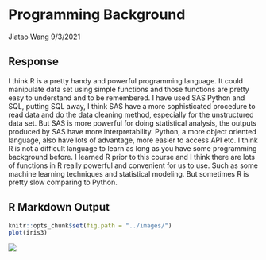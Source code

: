 Programming Background
================
Jiatao Wang
9/3/2021

## Response

I think R is a pretty handy and powerful programming language. It could
manipulate data set using simple functions and those functions are
pretty easy to understand and to be remembered. I have used SAS Python
and SQL, putting SQL away, I think SAS have a more sophisticated
procedure to read data and do the data cleaning method, especially for
the unstructured data set. But SAS is more powerful for doing
statistical analysis, the outputs produced by SAS have more
interpretability. Python, a more object oriented language, also have
lots of advantage, more easier to access API etc. I think R is not a
difficult language to learn as long as you have some programming
background before. I learned R prior to this course and I think there
are lots of functions in R really powerful and convenient for us to use.
Such as some machine learning techniques and statistical modeling. But
sometimes R is pretty slow comparing to Python.

## R Markdown Output

``` r
knitr::opts_chunk$set(fig.path = "../images/")
plot(iris3)
```

![](C:/Users/CKA/Documents/CKA/st558/_posts/st558-09-07-2021-Second-Post-Blog_files/figure-gfm/unnamed-chunk-2-1.png)<!-- -->
